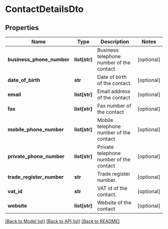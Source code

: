# ContactDetailsDto

## Properties
Name | Type | Description | Notes
------------ | ------------- | ------------- | -------------
**business_phone_number** | **list[str]** | Business telephone number of the contact | [optional] 
**date_of_birth** | **str** | Date of birth of the contact. | [optional] 
**email** | **list[str]** | Email address of the contact | [optional] 
**fax** | **list[str]** | Fax number of the contact | [optional] 
**mobile_phone_number** | **list[str]** | Mobile telephone number of the contact | [optional] 
**private_phone_number** | **list[str]** | Private telephone number of the contact | [optional] 
**trade_register_number** | **str** | Trade register number. | [optional] 
**vat_id** | **str** | VAT id of the contact. | [optional] 
**website** | **list[str]** | Website of the contact | [optional] 

[[Back to Model list]](../README.md#documentation-for-models) [[Back to API list]](../README.md#documentation-for-api-endpoints) [[Back to README]](../README.md)

